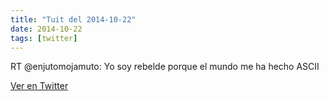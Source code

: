 ```yaml
---
title: "Tuit del 2014-10-22"
date: 2014-10-22
tags: [twitter]
---
```


RT @enjutomojamuto: Yo soy rebelde porque el mundo me ha hecho ASCII



[Ver en Twitter](https://twitter.com/i/web/status/524857332115992577)
